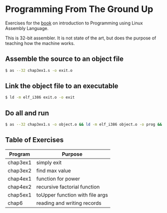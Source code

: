 # Programming From The Ground Up

Exercises for the [book](https://4hel.github.io/book/groundup.html) on introduction to Programming using Linux Assembly Language.

This is 32-bit assembler. It is not state of the art, but does the purpose of teaching how the machine works.

## Assemble the source to an object file

```bash
$ as --32 chap3ex1.s -o exit.o
```

## Link the object file to an executable
```bash
$ ld -m elf_i386 exit.o -o exit
```

## Do all and run
```bash
$ as --32 chap3ex1.s -o object.o && ld -m elf_i386 object.o -o prog && ./prog
```

## Table of Exercises

Program | Purpose
--- | ---
chap3ex1 | simply exit
chap3ex2 | find max value
chap4ex1 | function for power
chap4ex2 | recursive factorial function
chap5ex1 | toUpper function with file args
chap6    | reading and writing records
